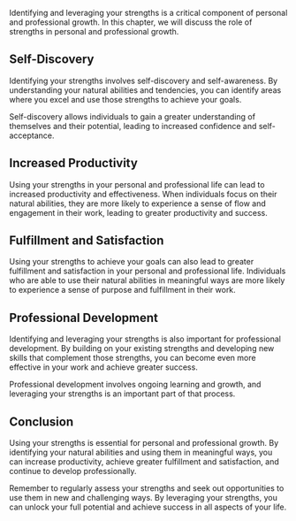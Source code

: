 
Identifying and leveraging your strengths is a critical component of personal and professional growth. In this chapter, we will discuss the role of strengths in personal and professional growth.

Self-Discovery
--------------

Identifying your strengths involves self-discovery and self-awareness. By understanding your natural abilities and tendencies, you can identify areas where you excel and use those strengths to achieve your goals.

Self-discovery allows individuals to gain a greater understanding of themselves and their potential, leading to increased confidence and self-acceptance.

Increased Productivity
----------------------

Using your strengths in your personal and professional life can lead to increased productivity and effectiveness. When individuals focus on their natural abilities, they are more likely to experience a sense of flow and engagement in their work, leading to greater productivity and success.

Fulfillment and Satisfaction
----------------------------

Using your strengths to achieve your goals can also lead to greater fulfillment and satisfaction in your personal and professional life. Individuals who are able to use their natural abilities in meaningful ways are more likely to experience a sense of purpose and fulfillment in their work.

Professional Development
------------------------

Identifying and leveraging your strengths is also important for professional development. By building on your existing strengths and developing new skills that complement those strengths, you can become even more effective in your work and achieve greater success.

Professional development involves ongoing learning and growth, and leveraging your strengths is an important part of that process.

Conclusion
----------

Using your strengths is essential for personal and professional growth. By identifying your natural abilities and using them in meaningful ways, you can increase productivity, achieve greater fulfillment and satisfaction, and continue to develop professionally.

Remember to regularly assess your strengths and seek out opportunities to use them in new and challenging ways. By leveraging your strengths, you can unlock your full potential and achieve success in all aspects of your life.
